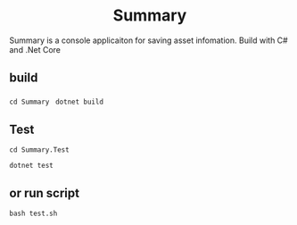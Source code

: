 <h1 align="center">Summary</h1>
<p>Summary is a console applicaiton for saving asset infomation. Build with C# and .Net Core</p>

## build</p>
```cd Summary ``` 
```dotnet build```

## Test
```cd Summary.Test``` 

```dotnet test```

## or run script
```bash test.sh```
